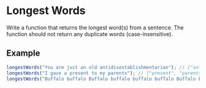 # Longest Words

Write a function that returns the longest word(s) from a sentence. The function should not return any duplicate words (case-insensitive).

## Example

```js
longestWords("You are just an old antidisestablishmentarian"); // ["antidisestablishmentarian"]
longestWords("I gave a present to my parents"); // ["present", "parents"]
longestWords("Buffalo buffalo Buffalo buffalo buffalo buffalo Buffalo buffalo"); // ["buffalo"] or ["Buffalo"]
```

